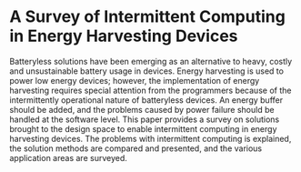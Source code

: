 # A Survey of Intermittent Computing in Energy Harvesting Devices
Batteryless solutions have been emerging as an alternative to heavy, costly and unsustainable battery usage in devices. Energy harvesting is used to power low energy devices; however, the implementation of energy harvesting requires special attention from the programmers because of the intermittently operational nature of batteryless devices. An energy buffer should be added, and the problems caused by power failure should be handled at the software level. This paper provides a survey on solutions brought to the design space to enable intermittent computing in energy harvesting devices. The problems with intermittent computing is explained, the solution methods are compared and presented, and the various application areas are surveyed.
